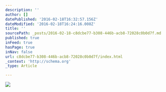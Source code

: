 ```yaml
---
description: ''
author: []
datePublished: '2016-02-18T16:32:57.156Z'
dateModified: '2016-02-18T16:24:16.008Z'
title: ''
sourcePath: _posts/2016-02-18-c8dcbe77-b308-446b-acb8-72028c0b0d7f.md
published: true
inFeed: true
hasPage: true
inNav: false
url: c8dcbe77-b308-446b-acb8-72028c0b0d7f/index.html
_context: 'http://schema.org'
_type: Article

---
```

![](https://the-grid-user-content.s3-us-west-2.amazonaws.com/7ff4cdb1-cab3-46b4-8f64-81d1da7f09cc.png)
